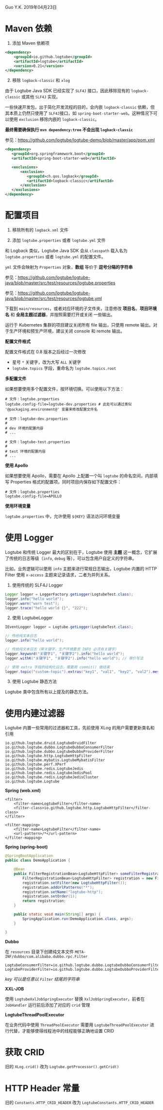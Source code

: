 Guo Y.K. 2019年04月23日

# Maven 依赖

1. 添加 Maven 依赖项

```xml
<dependency>
    <groupId>io.github.logtube</groupId>
    <artifactId>logtube</artifactId>
    <version>0.21</version>
</dependency>
```

2. 移除 `logback-classic` 和 `xlog`

由于 Logtube Java SDK 已经实现了 `SLF4J` 接口，因此移除现有的 `logback-classic` 或其他 `SLF4J` 实现。

一些快速开发包，出于简化开发流程的目的，会内嵌 `logback-classic` 依赖，但其本质上仍然只使用了 `SLF4J`接口，如 `spring-boot-starter-web`。这种情况下可以使用 `exclusion` 移除内嵌的 `logback-classic`。

**最终需要确保执行 `mvn dependency:tree` 不会出现 `logback-classic`**

参见：https://github.com/logtube/logtube-demo/blob/master/app/pom.xml

```xml
<dependency>
   <groupId>org.springframework.boot</groupId>
   <artifactId>spring-boot-starter-web</artifactId>

   <exclusions>
       <exclusion>
          <groupId>ch.qos.logback</groupId>
          <artifactId>logback-classic</artifactId>
       </exclusion>
   </exclusions>
</dependency>
```

# 配置项目

1. 移除所有的 `logback.xml` 文件

2. 添加 `logtube.properties` 或者 `logtube.yml` 文件

和 Logback 类似，Logtube Java SDK 会从 `classpath` 载入名为 `logtube.properties` 或者 `logtube.yml` 的配置文件。

`yml` 文件会映射为 `Properties` 对象，**数组** 等价于 **逗号分隔的字符串**

参见：https://github.com/logtube/logtube-java/blob/master/src/test/resources/logtube.properties

参见：https://github.com/logtube/logtube-java/blob/master/src/test/resources/logtube.yml

下载到 `main/resources`，或者对应环境的子文件夹，注意修改 **项目名**，**项目环境名** 和 **全局主题过滤器**，并按照需要打开或关闭 一些输出。

运行于 Kubernetes 集群的项目建议关闭所有 file 输出，只使用 remote 输出。对于生产环境和预生产环境，建议关闭 console 和 remote 输出。

**配置文件格式**

配置文件格式在 0.8 版本之后经过一次修改

* 星号 `*` 关键字，改为大写 `ALL` 关键字
* `logtube.topics` 字段，重命名为 `logtube.topics.root`

**多配置文件**

如果想要使用多个配置文件，按环境切换。可以使用以下方法：

```properties
# 文件：logtube.properties
logtube.config-file=logtube-dev.properties # 此处可以通过类似 '@packaging.environment@' 变量来修改配置文件名

# 文件：logtube-dev.properties
#
# dev 环境的配置内容
# ...

# 文件：logtube-test.properties
#
# test 环境的配置内容
# ...
```

**使用 Apollo**

如果想要使用 Apollo，需要在 Apollo 上配置一个叫 `logtube` 的命名空间，内部填写 Properties 格式的配置项。同时项目内保存如下配置文件：

```properties
# 文件：logtube.properties
logtube.config-file=APOLLO
```

**使用环境变量**

`logtube.properties` 中，允许使用 `${KEY}` 语法访问环境变量 

# 使用 Logger

Logtube 和传统 Logger 最大的区别在于，Logtube 使用 **主题** 这一概念，它扩展了传统的日志等级（`info`, `debug` 等），可以包含用户自定义的字符串。

比如，业务逻辑可以使用 `info` 主题来进行常规日志输出，Logtube 内置的 HTTP Filter 使用 `x-access` 主题来记录请求，二者为并列关系。

1. 使用传统的 SLF4J Logger

```java
Logger logger = LoggerFactory.getLogger(LogtubeTest.class);
logger.info("hello world");
logger.warn("warn test");
logger.trace("hello world {}", "222");
```

2. 使用 LogtubeLogger

```java
IEventLogger logger = Logtube.getLogger(LogtubeTest.class);

// 传统纯文本日志
logger.info("hello world");

// 传统纯文本日志（带关键字，生产环境要求 INFO 必须有关键字）
logger.keyword("关键字1", "关键字2").info("hello world");
logger.withK("关键字1", "关键字2").info("hello world"); // 等价写法

// 使用 extra 字段的结构化日志，需要用 commit() 做结束
logger.topic("custom-topic").extras("key1", "val1", "key2", "val2").message("hello world").commit();
```

3. 使用 Logtube 静态方法

Logtube 类中包含所有以上提及的静态方法。

# 使用内建过滤器

Logtube 内置一些常用的过滤器和工具，先前使用 XLog 的用户需要更新类名和引用

```plain
io.github.logtube.druid.LogtubeDruidFilter
io.github.logtube.dubbo.LogtubeDubboConsumerFilter
io.github.logtube.dubbo.LogtubeDubboProviderFilter
io.github.logtube.http.LogtubeHttpFilter
io.github.logtube.mybatis.LogtubeMybatisFilter
io.github.logtube.perf.XPerf
io.github.logtube.redis.LogtubeJedis
io.github.logtube.redis.LogtubeJedisPool
io.github.logtube.redis.LogtubeJedisCluster
io.github.logtube.Logtube
```

**Spring (web.xml)**

```
<filter>
    <filter-name>LogtubeFilter</filter-name>
    <filter-class>io.github.logtube.http.LogtubeHttpFilter</filter-class>
</filter>

<filter-mapping>
    <filter-name>LogtubeFilter</filter-name>
    <url-pattern>/*</url-pattern>
</filter-mapping>
```

**Spring (spring-boot)**

```java
@SpringBootApplication
public class DemoApplication {

    @Bean
    public FilterRegistrationBean<LogtubeHttpFilter> someFilterRegistration() {
        FilterRegistrationBean<LogtubeHttpFilter> registration = new FilterRegistrationBean<>();
        registration.setFilter(new LogtubeHttpFilter());
        registration.addUrlPatterns("*");
        registration.setName("logtube-http");
        registration.setOrder(1);
        return registration;
    }

    public static void main(String[] args) {
        SpringApplication.run(DemoApplication.class, args);
    }

}
```

**Dubbo**

在 `resources` 目录下创建纯文本文件 `META-INF/dubbo/com.alibaba.dubbo.rpc.Filter`

```
LogtubeConsumerFilter=io.github.logtube.dubbo.LogtubeDubboConsumerFilter
LogtubeProviderFilter=io.github.logtube.dubbo.LogtubeDubboProviderFilter
```

*key 可以是任意以 `Filter` 结尾的字符串*

**XXL-JOB**

使用 `LogtubeXxlJobSpringExecutor` 替换 `XxlJobSpringExecutor`，前者在 `JobHandler` 运行前后添加了对应的 `crid` 管理

**LogtubeThreadPoolExecutor**

在业务代码中使用 `ThreadPoolExecutor` 需要用 `LogtubeThreadPoolExecutor` 进行代替，才能够使得线程池中的线程能够正确地设置 CRID

# 获取 CRID

旧的 `XLog.crid()` 改为 `Logtube.getProcessor().getCrid()`

# HTTP Header 常量

旧的 `Constants.HTTP_CRID_HEADER` 改为 `LogtubeConstants.HTTP_CRID_HEADER`
